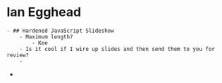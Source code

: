 # Ian Egghead
	- ## Hardened JavaScript Slideshow
		- Maximum length?
			- Kee
		- Is it cool if I wire up slides and then send them to you for review?
		-
-